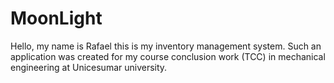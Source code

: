 # MoonLight

Hello, my name is Rafael this is my inventory management system.
Such an application was created for my course conclusion work (TCC) in mechanical engineering at Unicesumar university.

